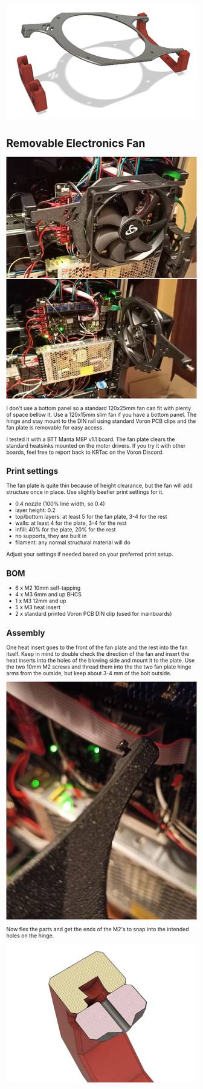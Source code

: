 ![CAD assembly screenshot](images/cad_1.jpg)

# Removable Electronics Fan

![Mounted over board with 120mm fan](images/IMG20231103001214.jpg)
![Opened fan plate](images/IMG20231103001242.jpg)

I don't use a bottom panel so a standard 120x25mm fan can fit with plenty of
space bellow it. Use a 120x15mm slim fan if you have a bottom panel. The hinge
and stay mount to the DIN rail using standard Voron PCB clips and the fan plate
is removable for easy access.

I tested it with a BTT Manta M8P v1.1 board. The fan plate clears the standard
heatsinks mounted on the motor drivers. If you try it with other boards, feel
free to report back to KRTac on the Voron Discord.

## Print settings
The fan plate is quite thin because of height clearance, but the fan will add
structure once in place. Use slightly beefier print settings for it.

* 0.4 nozzle (100% line width, so 0.4)
* layer height: 0.2 
* top/bottom layers: at least 5 for the fan plate, 3-4 for the rest
* walls: at least 4 for the plate, 3-4 for the rest 
* infill: 40% for the plate, 20% for the rest
* no supports, they are built in
* filament: any normal structural material will do

Adjust your settings if needed based on your preferred print setup.

## BOM
* 6 x M2 10mm self-tapping
* 4 x M3 6mm and up BHCS
* 1 x M3 12mm and up
* 5 x M3 heat insert
* 2 x standard printed Voron PCB DIN clip (used for mainboards)

## Assembly
One heat insert goes to the front of the fan plate and the rest into the fan
itself. Keep in mind to double check the direction of the fan and insert the
heat inserts into the holes of the blowing side and mount it to the plate.
Use the two 10mm M2 screws and thread them into the the two fan plate hinge arms
from the outside, but keep about 3-4 mm of the bolt outside.

![Example of hinge screw position](images/hinge_screws.jpg)

Now flex the parts and get the ends of the M2's to snap into the intended holes
on the hinge.

![CAD screenshot of the hinge-plate joint](images/cad_2.jpg)
